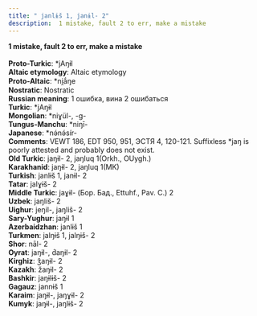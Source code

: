 ```yaml
---
title: " janlɨš 1, janɨl- 2"
description:  1 mistake, fault 2 to err, make a mistake
---
```

<strong> 1 mistake, fault 2 to err, make a mistake</strong><br><br>
<strong>Proto-Turkic</strong>:  *jAŋɨl<br>
<strong>Altaic etymology</strong>:  Altaic etymology<br>
<strong> Proto-Altaic</strong>:  *ni̯ắŋe<br>
<strong>Nostratic</strong>:  Nostratic<br>
<strong>Russian meaning</strong>:  1 ошибка, вина 2 ошибаться<br>
<strong>Turkic</strong>:  *jAŋɨl<br>
<strong>Mongolian</strong>:  *niɣül-, -g-<br>
<strong>Tungus-Manchu</strong>:  *niŋī-<br>
<strong>Japanese</strong>:  *nǝ́nǝ́sír-<br>
<strong>Comments</strong>:  VEWT 186, EDT 950, 951, ЭСТЯ 4, 120-121. Suffixless *jaŋ is poorly attested and probably does not exist.<br>
<strong>Old Turkic</strong>:  jaŋɨl- 2, jaŋluq 1(Orkh., OUygh.)<br>
<strong>Karakhanid</strong>:  jaŋɨl- 2, jaŋluq 1(MK)<br>
<strong>Turkish</strong>:  janlɨš 1, janɨl- 2<br>
<strong>Tatar</strong>:  jalɣɨš- 2<br>
<strong>Middle Turkic</strong>:  jaɣɨl- (Бор. Бад., Ettuhf., Pav. C.) 2<br>
<strong>Uzbek</strong>:  jaŋliš- 2<br>
<strong>Uighur</strong>:  jeŋil-, jaŋliš- 2<br>
<strong>Sary-Yughur</strong>:  jaŋɨl 1<br>
<strong>Azerbaidzhan</strong>:  janlɨš 1<br>
<strong>Turkmen</strong>:  jalŋɨš 1, jalŋɨš- 2<br>
<strong>Shor</strong>:  nāl- 2<br>
<strong>Oyrat</strong>:  jaŋɨl-, d́aŋɨl- 2<br>
<strong>Kirghiz</strong>:  ǯaŋɨl- 2<br>
<strong>Kazakh</strong>:  žaŋɨl- 2<br>
<strong>Bashkir</strong>:  jaŋɨlɨš- 2<br>
<strong>Gagauz</strong>:  jannɨš 1<br>
<strong>Karaim</strong>:  jaŋɨl-, jaŋɣɨl- 2<br>
<strong>Kumyk</strong>:  jaŋɨl-, jaŋlɨš- 2<br>


